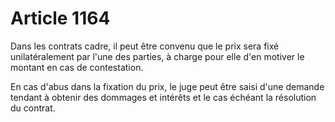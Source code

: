 # Article 1164

Dans les contrats cadre, il peut être convenu que le prix sera fixé unilatéralement par l'une des parties, à charge pour elle d'en motiver le montant en cas de contestation.

En cas d'abus dans la fixation du prix, le juge peut être saisi d'une demande tendant à obtenir des dommages et intérêts et le cas échéant la résolution du contrat.

